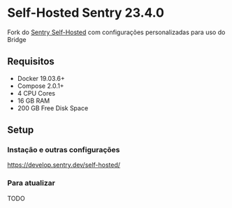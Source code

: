 # Self-Hosted Sentry 23.4.0

Fork do [Sentry Self-Hosted](https://github.com/getsentry/self-hosted/) com configurações personalizadas para uso do Bridge

## Requisitos

* Docker 19.03.6+
* Compose 2.0.1+
* 4 CPU Cores
* 16 GB RAM
* 200 GB Free Disk Space

## Setup

### Instação e outras configurações

https://develop.sentry.dev/self-hosted/

### Para atualizar

TODO
